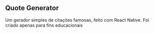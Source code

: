 Quote Generator
------------------
Um gerador simples de citações famosas, feito com React Native. Foi criado apenas para fins educacionais
